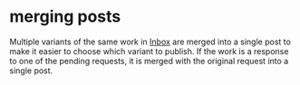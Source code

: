 # merging posts

Multiple variants of the same work in [Inbox](./inbox.md) are merged into a single post to make it easier to choose
which variant to publish. If the work is a response to one of the pending requests, it is merged with the original
request into a single post.
